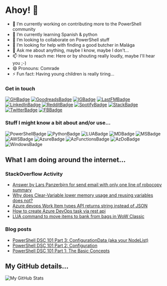 # Ahoy! 👋

<!--
**Panzerbjrn/Panzerbjrn** is a ✨ _special_ ✨ repository because its `README.md` (this file) appears on your GitHub profile.

Here are some ideas to get you started:
-->

- 🔭 I’m currently working on contributing more to the PowerShell community
- 🌱 I’m currently learning Spanish & python
- 👯 I’m looking to collaborate on PowerShell stuff
- 🤔 I’m looking for help with finding a good butcher in Malága
- 💬 Ask me about anything, maybe I know, maybe I don't...
- 📫 How to reach me: Here or by shouting really loudly, maybe I'll hear you ;-)
- 😄 Pronouns: Comrade
- ⚡ Fun fact: Having young children is really tiring...

<!--
[<img src="https://novatorem.panzerbjrn.vercel.app/api/spotify-playing" alt="Spotify Now Playing" width="350" />](https://open.spotify.com/user/panzerbjrn)
 [![Spotify](https://novatorem-panzerbjrn.vercel.app/api/spotify)](https://open.spotify.com/user/panzerbjrn) 
-->
### Get in touch
[![GHBadge]][GHProfile]
[![GoodreadsBadge]][GoodreadsProfile]
[![IGBadge]][IGProfile]
[![LastFMBadge]][LastFMProfile]
[![LinkedInBadge]][LinkedInProfile]
[![RedditBadge]][RedditProfile]
[![SpotifyBadge]][SpotifyProfile]
[![StackBadge]][StackOverFlowProfile]
[![TwitterBadge]][TwitterProfile]
[![FBBadge]][FBProfile]

### Stuff I might know a bit about and/or use...
![PowerShellBadge] 
![PythonBadge] 
![LUABadge]
![MDBadge]
![MSBadge]
![AWSBadge]
![AzureBadge]
![AzFunctionsBadge]
![AzDoBadge]
![WindowsBadge]

## What I am doing around the internet...
### StackOverflow Activity
<!-- STACKOVERFLOW:START -->
- [Answer by Lars Panzerbjrn for send email with only one line of robocopy summary](https://stackoverflow.com/questions/67336808/send-email-with-only-one-line-of-robocopy-summary/67337656#67337656)
- [Why does Clear-Variable lower memory usage and reusing variables does not?](https://stackoverflow.com/questions/67234296/why-does-clear-variable-lower-memory-usage-and-reusing-variables-does-not)
- [Azure devops Work Item types API returns string instead of JSON](https://stackoverflow.com/questions/65783161/azure-devops-work-item-types-api-returns-string-instead-of-json)
- [How to create Azure DevOps task via rest api](https://stackoverflow.com/questions/65776209/how-to-create-azure-devops-task-via-rest-api)
- [LUA command to move items to bank from bags in WoW Classic](https://stackoverflow.com/questions/62020451/lua-command-to-move-items-to-bank-from-bags-in-wow-classic)
<!-- STACKOVERFLOW:END -->

### Blog posts
<!-- BLOG-POST-LIST:START -->
- [PowerShell DSC 101 Part 3: ConfigurationData (aka your NodeList)](https://itineranty.net/2017/02/15/powershell-dsc-101-part-3-configurationdata-aka-your-nodelist/)
- [PowerShell DSC 101 Part 2: Configuration](https://itineranty.net/2017/02/14/powershell-dsc-101-part-2-configuration/)
- [PowerShell DSC 101 Part 1: The Basic Concepts](https://itineranty.net/2017/02/13/powershell-dsc-101-part-1/)
<!-- BLOG-POST-LIST:END -->

## My GitHub details...
<img align="left" alt="My GitHub Stats" src="https://github-readme-stats.vercel.app/api?username=panzerbjrn&show_icons=true&hide_border=true&theme=dark&hide=stars&bg_color=0c0f0f" />

[FBBadge]: https://img.shields.io/badge/Facebook-0077B5?style=for-the-badge&logo=facebook&logoColor=black
[GHBadge]: https://img.shields.io/badge/GitHub-100000?style=for-the-badge&logo=github&logoColor=red
[GoodreadsBadge]: https://img.shields.io/badge/Goodreads-372213?style=for-the-badge&logo=Goodreads&logoColor=red
[IGBadge]: https://img.shields.io/badge/Instagram-30363D?style=for-the-badge&logo=instagram&logoColor=black
[LastFMBadge]: https://img.shields.io/badge/LastFM-30363D?style=for-the-badge&logo=lastdotfm&logoColor=black
[LinkedInBadge]: https://img.shields.io/badge/LinkedIn-0077B5?style=for-the-badge&logo=linkedin&logoColor=black
[OKCBadge]: https://img.shields.io/badge/OKC-30363D?style=for-the-badge&logo=okcupid&logoColor=red
[RedditBadge]: https://img.shields.io/badge/Reddit-30363D?style=for-the-badge&logo=reddit&logoColor=black
[SpotifyBadge]: https://img.shields.io/badge/Spotify-100000?&style=for-the-badge&logo=spotify&logoColor=red
[StackBadge]: https://img.shields.io/badge/Stack_Overflow-30363D?style=for-the-badge&logo=stack-overflow&logoColor=white
[TwitterBadge]: https://img.shields.io/badge/Twitter-0077B5?style=for-the-badge&logo=twitter&logoColor=black

[FBProfile]: https://www.facebook.com/panzerbjrn
[GHProfile]: https://github.com/panzerbjrn
[GoodreadsProfile]: http://goodreads.com/Panzerbjrn
[IGProfile]: https://instagram.com/Panzerbjrn
[LastFMProfile]: http://last.fm/user/lpetersson/
[LinkedInProfile]: https://www.linkedin.com/in/lpetersson
[OKCProfile]: https://www.okcupid.com/profile/16622764975055422715
[RedditProfile]: https://www.reddit.com/user/panzerbjrn
[SpotifyProfile]: https://open.spotify.com/user/1112679980?si=9d3730c21f2e4b1a
[TwitterProfile]: https://twitter.com/Panzerbjrn
[StackOverFlowProfile]: https://stackoverflow.com/users/4915226/lars-panzerbjrn
[PythonBadge]: https://img.shields.io/badge/Python-3776AB?style=for-the-badge&logo=python&logoColor=white
[LUABadge]: https://img.shields.io/badge/Lua-2C2D72?style=for-the-badge&logo=lua&logoColor=white
[PowershellBadge]: https://img.shields.io/badge/PowerShell-5391FE?style=for-the-badge&logo=PowerShell&logoColor=white
[MDBadge]: https://img.shields.io/badge/Python-3776AB?style=for-the-badge&logo=python&logoColor=white
[MSBadge]: https://img.shields.io/badge/Microsoft-666666?style=for-the-badge&logo=microsoft&logoColor=white
[AWSBadge]: https://img.shields.io/badge/Amazon_AWS-232F3E?style=for-the-badge&logo=amazon-aws&logoColor=white
[AzureBadge]: https://img.shields.io/badge/microsoft%20azure-0089D6?style=for-the-badge&logo=microsoft-azure&logoColor=white
[AzFunctionsBadge]: https://img.shields.io/badge/Azure_Functions-0062AD?style=for-the-badge&logo=azure-functions&logoColor=white
[AzDoBadge]: https://img.shields.io/badge/Azure_DevOps-0078D7?style=for-the-badge&logo=azure-devops&logoColor=white
[WindowsBadge]: https://img.shields.io/badge/Windows-0078D6?style=for-the-badge&logo=windows&logoColor=white
